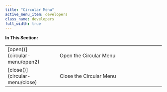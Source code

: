 ```yaml
---
title: "Circular Menu"
active_menu_item: developers
class_name: developers
full_width: true
---
```



**In This Section:**

<table>
<tr>
<td width="182">
[open()](circular-menu/open2)

</td>
<td width="8">
</td>
<td width="752">
Open the Circular Menu

</td>
</tr>
<tr>
<td width="182">
[close()](circular-menu/close)

</td>
<td width="8">
</td>
<td width="752">
Close the Circular Menu

</td>
</tr>
</table>

